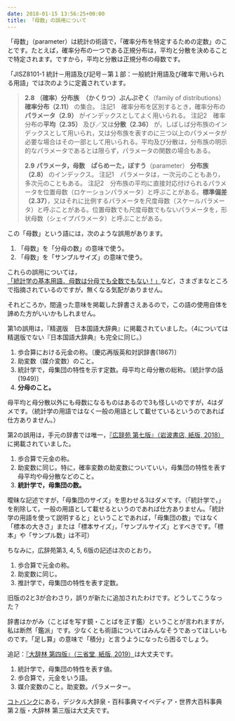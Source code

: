 ```yaml
---
date: 2018-01-15 13:56:25+00:00
title: 「母数」の誤用について
---
```


「母数」（parameter）は統計の術語で，「確率分布を特定するための定数」のことです。たとえば，確率分布の一つである正規分布は，平均と分散を決めることで特定されます。ですから，平均と分散は正規分布の母数です。

「JISZ8101-1 統計－用語及び記号－第１部：一般統計用語及び確率で用いられる用語」では次のように定義されています。

> **2.8**
> **（確率）分布族　（かくりつ）ぶんぷぞく**（family of distributions） **確率分布（2.11）** の集合。
> 注記1　確率分布を区別するとき，確率分布の**パラメータ（2.9）** がインデックスとしてよく用いられる。
> 注記2　確率分布の**平均（2.35）** 及び／又は**分散（2.36）** が，しばしば分布族のインデックスとして用いられ，又は分布族を表すのに三つ以上のパラメータが必要な場合はその一部として用いられる。平均及び分散は，分布族の明示的なパラメータであるとは限らず，パラメータの関数の場合もある。
> 
> **2.9**
> **パラメータ，母数　ぱらめーた，ぼすう**（parameter）
> **分布族（2.8）** のインデックス。
> 注記1　パラメータは，一次元のこともあり，多次元のこともある。
> 注記2　分布族の平均に直接対応付けられるパラメータを位置母数（ロケーションパラメータ）と呼ぶことがある。**標準偏差（2.37）**，又はそれに比例するパラメータを尺度母数（スケールパラメータ）と呼ぶことがある。位置母数でも尺度母数でもないパラメータを，形状母数（シェイプパラメータ）と呼ぶことがある。

この「母数」という語には，次のような誤用があります。
 
1. 「母数」を「分母の数」の意味で使う。
2. 「母数」を「サンプルサイズ」の意味で使う。

これらの誤用については，[「統計学の基本用語．母数は分母でも全数でもない！」](https://sites.google.com/site/fishermultiplecomparison/bosuu-parameter)など，さまざまなところで指摘されているのですが，無くなる気配がありません。

それどころか，間違った意味を掲載した辞書さえあるので，この語の使用自体を諦めた方がいいかもしれません。

第1の誤用は，『精選版　日本国語大辞典』に掲載されていました。（4については精選版でない『日本国語大辞典』も完全に同じ。）
  
1. 歩合算における元金の称。〔慶応再版英和対訳辞書(1867)〕
2. 助変数（媒介変数）のこと。
3. 統計学で，母集団の特性を示す定数。母平均と母分散の総称。〔統計学の話(1949)〕
4. **分母のこと。**

母平均と母分散以外にも母数になるものはあるので3も怪しいのですが，4はダメです。（統計学の用語ではなく一般の用語として載せているというのであれば仕方ありません。）

第2の誤用は，手元の辞書では唯一，[『広辞苑 第七版』（岩波書店, 紙版, 2018）](https://www.amazon.co.jp/dp/4000801317?tag=inquisitor-22)に掲載されていました。
 
1. 歩合算で元金の称。
2. 助変数に同じ。特に，確率変数の助変数についていい，母集団の特性を表す母平均や母分散などのこと。
3. **統計学で，母集団の数。**

曖昧な記述ですが，「母集団のサイズ」を思わせる3はダメです。（「統計学で，」を削除して，一般の用語として載せるというのであれば仕方ありません。「統計学の用語を使って説明すると」ということであれば，「母集団の数」ではなく「標本の大きさ」または「標本サイズ」，「サンプルサイズ」とすべきです。「標本」や「サンプル数」は不可）

ちなみに，広辞苑第3, 4, 5, 6版の記述は次のとおり。

1. 歩合算で元金の称。
2. 助変数に同じ。
3. 推計学で，母集団の特性を表す定数。

旧版の2と3が合わさり，誤りが新たに追加されたわけです。どうしてこうなった？

辞書はかがみ（ことばを写す鏡・ことばを正す鑑）ということが言われますが，私は断然「鑑派」です。少なくとも術語についてはみんなそうであってほしいものです。「足し算」の意味で「積分」と言うようになったら困るでしょう。

追記：[『大辞林 第四版』（三省堂, 紙版, 2019）](https://www.amazon.co.jp/dp/4385139067?tag=inquisitor-22)は大丈夫です。

1. 統計学で，母集団の特性を表す値。
2. 歩合算で，元金をいう語。
3. 媒介変数のこと。助変数。パラメーター。

[コトバンク](https://kotobank.jp/word/%E6%AF%8D%E6%95%B0-630101)にある，デジタル大辞泉・百科事典マイペディア・世界大百科事典 第２版・大辞林 第三版は大丈夫です。